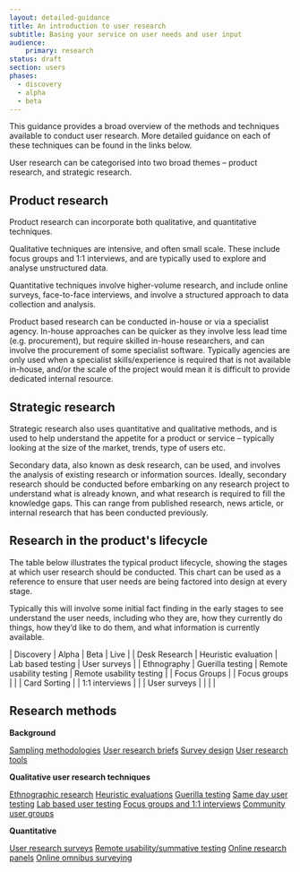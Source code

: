 ```yaml
---
layout: detailed-guidance
title: An introduction to user research
subtitle: Basing your service on user needs and user input
audience: 
    primary: research 
status: draft
section: users
phases:
  - discovery
  - alpha
  - beta
---
```


This guidance provides a broad overview of the methods and techniques available to conduct user research. More detailed guidance on each of these techniques can be found in the links below. 

User research can be categorised into two broad themes – product research, and strategic research. 

## Product research

Product research can incorporate both qualitative, and quantitative techniques.

Qualitative techniques are intensive, and often small scale. These include focus groups and 1:1 interviews, and are typically used to explore and analyse unstructured data. 

Quantitative techniques involve higher-volume research, and include online surveys, face-to-face interviews, and involve a structured approach to data collection and analysis. 

Product based research can be conducted in-house or via a specialist agency. In-house approaches can be quicker as they involve less lead time (e.g. procurement), but require skilled in-house researchers, and can involve the procurement of some specialist software. Typically agencies are only used when a specialist skills/experience is required that is not available in-house, and/or the scale of the project would mean it is difficult to provide dedicated internal resource. 

## Strategic research

Strategic research also uses quantitative and qualitative methods, and is used to help understand the appetite for a product or service – typically looking at the size of the market, trends, type of users etc.

Secondary data, also known as desk research, can be used, and involves the analysis of existing research or information sources. Ideally, secondary research should be conducted before embarking on any research project to understand what is already known, and what research is required to fill the knowledge gaps. This can range from published research, news article, or internal research that has been conducted previously.

## Research in the product's lifecycle

The table below illustrates the typical product lifecycle, showing the stages at which user research should be conducted. This chart can be used as a reference to ensure that user needs are being factored into design at every stage. 

Typically this will involve some initial fact finding in the early stages to see understand the user needs, including who they are, how they currently do things, how they’d like to do them, and what information is currently available. 

| Discovery | Alpha | Beta | Live |
| Desk Research | Heuristic evaluation | Lab based testing | User surveys |
| Ethnography | Guerilla testing | Remote usability testing | Remote usability testing |
| Focus Groups | | Focus groups | |
| Card Sorting | | 1:1 interviews | |
| User surveys | | | |


## Research methods

**Background**

[Sampling methodologies](/users/user-research/samplingmethodologies.html)
[User research briefs](/users/user-research/userresearchbriefs.html)
[Survey design](/users/user-research/surveydesign.html)
[User research tools](/users/user-research/userresearchtools.html)
 
**Qualitative user research techniques**

[Ethnographic research](/users/user-research/ethnographicresearch.html)
[Heuristic evaluations](/users/user-research/heuristicevaluations.html)
[Guerilla testing](/users/user-research/guerillatesting.html)
[Same day user testing](/users/user-research/samedayusertesting.html)
[Lab based user testing](/users/user-research/labbasedusertesting.html)
[Focus groups and 1:1 interviews](/users/user-research/focusgroupsminigroupsandinterviews.html)
[Community user groups](/users/user-research/communityusergroups.html)

**Quantitative**

[User research surveys](/users/user-research/userresearchsurveys.html)
[Remote usability/summative testing](/users/user-research/remoteusability.html)
[Online research panels](/users/user-research/onlineresearchpanels.html)
[Online omnibus surveying](/users/user-research/onlineomnibussurvey.html)